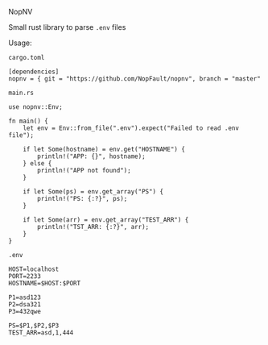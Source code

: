 NopNV

Small rust library to parse `.env` files

Usage:

`cargo.toml`

```
[dependencies]
nopnv = { git = "https://github.com/NopFault/nopnv", branch = "master"
```

`main.rs`

```
use nopnv::Env;

fn main() {
    let env = Env::from_file(".env").expect("Failed to read .env file");

    if let Some(hostname) = env.get("HOSTNAME") {
        println!("APP: {}", hostname);
    } else {
        println!("APP not found");
    }

    if let Some(ps) = env.get_array("PS") {
        println!("PS: {:?}", ps);
    }

    if let Some(arr) = env.get_array("TEST_ARR") {
        println!("TST_ARR: {:?}", arr);
    }
}
```

`.env`

```
HOST=localhost
PORT=2233
HOSTNAME=$HOST:$PORT

P1=asd123
P2=dsa321
P3=432qwe

PS=$P1,$P2,$P3
TEST_ARR=asd,1,444
```
